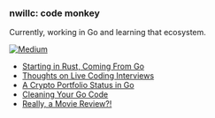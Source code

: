 ### nwillc: code monkey

Currently, working in Go and learning that ecosystem. 

[![Medium](https://img.shields.io/badge/medium-%2312100E.svg?&style=for-the-badge&logo=medium&logoColor=white)](https://medium.com/@nwillc)
<!-- BLOG-POST-LIST:START -->
- [Starting in Rust, Coming From Go](https://levelup.gitconnected.com/starting-in-rust-coming-from-go-54b7145c85dd?source=rss-c9a4243d7014------2)
- [Thoughts on Live Coding Interviews](https://levelup.gitconnected.com/thoughts-on-live-coding-interviews-ba4700bac106?source=rss-c9a4243d7014------2)
- [A Crypto Portfolio Status in Go](https://medium.com/geekculture/a-crypto-portfolio-status-in-go-65f3b06c9bf1?source=rss-c9a4243d7014------2)
- [Cleaning Your Go Code](https://levelup.gitconnected.com/cleaning-your-go-code-863c6f995049?source=rss-c9a4243d7014------2)
- [Really, a Movie Review?!](https://nwillc.medium.com/really-a-movie-review-5463d9182769?source=rss-c9a4243d7014------2)
<!-- BLOG-POST-LIST:END -->
